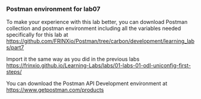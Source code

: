 ### Postman environment for lab07

To make your experience with this lab better, you can download Postman collection and postman environment including all the variables needed specifically for this lab at  <https://github.com/FRINXio/Postman/tree/carbon/development/learning_labs/part7>

Import it the same way as you did in the previous labs <https://frinxio.github.io/Learning-Labs/labs/01-labs-01-odl-uniconfig-first-steps/>

You can download the Postman API Development environment at <https://www.getpostman.com/products>